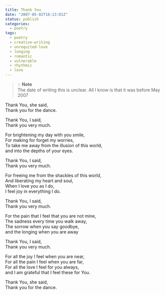 ```yaml
---
title: Thank You
date: "2007-05-02T16:13:01Z"
status: publish
categories:
  - poetry
tags:
  - poetry
  - creative-writing
  - unrequited-love
  - longing
  - romantic
  - vulnerable
  - rhythmic
  - love
---
```


> 💡 **Note**  
> The date of writing this is unclear. All I know is that it was before May 2007

Thank You, she said,\
Thank you for the dance.

Thank You, I said,\
Thank you very much.

For brightening my day with you smile,\
For making for forget my worries,\
To take me away from the illusion of this world,\
and into the depths of your eyes.

Thank You, I said,\
Thank you very much.

For freeing me from the shackles of this world,\
And liberating my heart and soul,\
When I love you as I do,\
I feel joy in everything I do.

Thank You, I said,\
Thank you very much.

For the pain that I feel that you are not mine,\
The sadness every time you walk away,\
The sorrow when you say goodbye,\
and the longing when you are away

Thank You, I said,\
Thank you very much.

For all the joy I feel when you are near,\
For all the pain I feel when you are far,\
For all the love I feel for you always,\
and I am grateful that I feel these for You.

Thank You, she said,\
Thank you for the dance.
